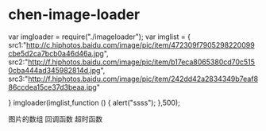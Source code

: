# chen-image-loader
var imgloader = require("./imageloader");
var imglist = {
    src1:"http://c.hiphotos.baidu.com/image/pic/item/472309f7905298220099cbe5d2ca7bcb0a46d46a.jpg",
    src2:"http://f.hiphotos.baidu.com/image/pic/item/b17eca8065380cd70c5150cba444ad345982814d.jpg",
    src3:"http://f.hiphotos.baidu.com/image/pic/item/242dd42a2834349b7eaf886ccdea15ce37d3beaa.jpg"

}
imgloader(imglist,function () {
    alert("ssss");
},500);

图片的数组
回调函数
超时函数
